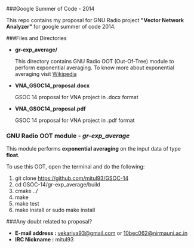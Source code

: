 ###Google Summer of Code - 2014

This repo contains my proposal for GNU Radio project **"Vector Network Analyzer"** for google summer of code 2014.


###Files and Directories

* **gr-exp_average/**

  This directory contains GNU Radio OOT (Out-Of-Tree) module to perform exponential averaging. To know more about exponential averaging visit [Wikipedia](https://www.google.co.in/url?sa=t&rct=j&q=&esrc=s&source=web&cd=4&cad=rja&uact=8&ved=0CD4QFjAD&url=http%3A%2F%2Fen.wikipedia.org%2Fwiki%2FExponential_smoothing&ei=k8IqU5ydIoWQrgel7YG4Bg&usg=AFQjCNFPVOagXDYTzgrCKGEAeaL9hVKNpg&bvm=bv.62922401,d.bmk)

* **VNA_GSOC14_proposal.docx**

  GSOC 14 proposal for VNA project in .docx format

* **VNA_GSOC14_proposal.pdf**

  GSOC 14 proposal for VNA project in .pdf format
  
### GNU Radio OOT module - *gr-exp_average*

This module performs **exponential averaging** on the input data of type **float**.

To use this OOT, open the terminal and do the following:

1. git clone https://github.com/mitul93/GSOC-14
2. cd GSOC-14/gr-exp_average/build
5. cmake ../
6. make
7. make test
8. make install or sudo make install

###Any doubt related to proposal?

* **E-mail address :** vekariya93@gmail.com or 10bec062@nirmauni.ac.in
* **IRC Nickname :** mitul93
